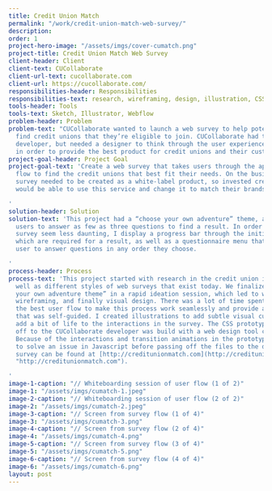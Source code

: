 ```yaml
---
title: Credit Union Match
permalink: "/work/credit-union-match-web-survey/"
description: 
order: 1
project-hero-image: "/assets/imgs/cover-cumatch.png"
project-title: Credit Union Match Web Survey
client-header: Client
client-text: CUCollaborate
client-url-text: cucollaborate.com
client-url: https://cucollaborate.com/
responsibilities-header: Responsibilities
responsibilities-text: research, wireframing, design, illustration, CSS prototype
tools-header: Tools
tools-text: Sketch, Illustrator, Webflow
problem-header: Problem
problem-text: "CUCollaborate wanted to launch a web survey to help potential clients
  find credit unions that they’re eligible to join. CUCollaborate had their own internal
  developer, but needed a designer to think through the user experience and flow,
  in order to provide the best product for credit unions and their customers.  \n"
project-goal-header: Project Goal
project-goal-text: 'Create a web survey that takes users through the appropriate question
  flow to find the credit unions that best fit their needs. On the business end, this
  survey needed to be created as a white-label product, so invested credit unions
  would be able to use this service and change it to match their brands.

'
solution-header: Solution
solution-text: 'This project had a “choose your own adventure” theme, and it allowed
  users to answer as few as three questions to find a result. In order to make the
  survey seem less daunting, I display a progress bar through the initial three questions,
  which are required for a result, as well as a questionnaire menu that allows the
  user to answer questions in any order they choose.

'
process-header: Process
process-text: 'This project started with research in the credit union industry, as
  well as different styles of web surveys that exist today. We finalized the “choose
  your own adventure theme” in a rapid ideation session, which led to whiteboarding,
  wireframing, and finally visual design. There was a lot of time spent determining
  the best user flow to make this process work seamlessly and provide an experience
  that was self-guided. I created illustrations to add subtle visual cues and make
  add a bit of life to the interactions in the survey. The CSS prototype I handed
  off to the CUCollaborate developer was build with a web design tool called WebFlow.
  Because of the interactions and transition animations in the prototype, I also had
  to solve an issue in Javascript before passing off the files to the developer. The
  survey can be found at [http://creditunionmatch.com](http://creditunionmatch.com
  "http://creditunionmatch.com").

'
image-1-caption: "// Whiteboarding session of user flow (1 of 2)"
image-1: "/assets/imgs/cumatch-1.jpeg"
image-2-caption: "// Whiteboarding session of user flow (2 of 2)"
image-2: "/assets/imgs/cumatch-2.jpeg"
image-3-caption: "// Screen from survey flow (1 of 4)"
image-3: "/assets/imgs/cumatch-3.png"
image-4-caption: "// Screen from survey flow (2 of 4)"
image-4: "/assets/imgs/cumatch-4.png"
image-5-caption: "// Screen from survey flow (3 of 4)"
image-5: "/assets/imgs/cumatch-5.png"
image-6-caption: "// Screen from survey flow (4 of 4)"
image-6: "/assets/imgs/cumatch-6.png"
layout: post
---
```


